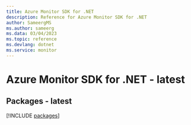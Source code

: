 ```yaml
---
title: Azure Monitor SDK for .NET
description: Reference for Azure Monitor SDK for .NET
author: SameergMS
ms.author: sameerg
ms.data: 03/04/2023
ms.topic: reference
ms.devlang: dotnet
ms.service: monitor
---
```

# Azure Monitor SDK for .NET - latest
## Packages - latest
[!INCLUDE [packages](monitor-index.md)]